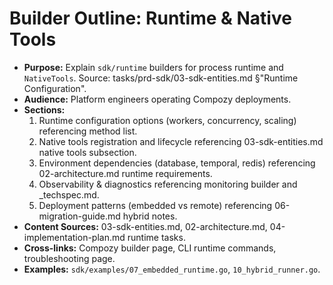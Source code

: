 # Builder Outline: Runtime & Native Tools
- **Purpose:** Explain `sdk/runtime` builders for process runtime and `NativeTools`. Source: tasks/prd-sdk/03-sdk-entities.md §"Runtime Configuration".
- **Audience:** Platform engineers operating Compozy deployments.
- **Sections:**
  1. Runtime configuration options (workers, concurrency, scaling) referencing method list.
  2. Native tools registration and lifecycle referencing 03-sdk-entities.md native tools subsection.
  3. Environment dependencies (database, temporal, redis) referencing 02-architecture.md runtime requirements.
  4. Observability & diagnostics referencing monitoring builder and _techspec.md.
  5. Deployment patterns (embedded vs remote) referencing 06-migration-guide.md hybrid notes.
- **Content Sources:** 03-sdk-entities.md, 02-architecture.md, 04-implementation-plan.md runtime tasks.
- **Cross-links:** Compozy builder page, CLI runtime commands, troubleshooting page.
- **Examples:** `sdk/examples/07_embedded_runtime.go`, `10_hybrid_runner.go`.
